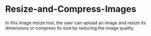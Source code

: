 # Resize-and-Compress-Images
 In this image resize tool, the user can upload an image and resize its dimensions or compress its size by reducing the image quality.
